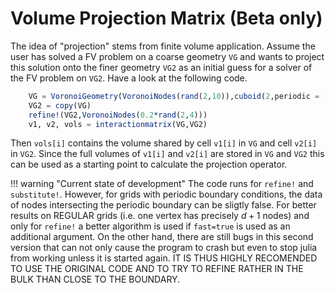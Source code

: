 
# Volume Projection Matrix (Beta only) 

The idea of "projection" stems from finite volume application. Assume the user has solved a FV problem on a coarse geometry `VG` and wants to project this solution onto the finer geometry `VG2` as an initial guess for a solver of the FV problem on `VG2`. Have a look at the following code.

```julia
    VG = VoronoiGeometry(VoronoiNodes(rand(2,10)),cuboid(2,periodic = [1,2]),integrator=HighVoronoi.VI_POLYGON)
    VG2 = copy(VG)
    refine!(VG2,VoronoiNodes(0.2*rand(2,4)))
    v1, v2, vols = interactionmatrix(VG,VG2)
```

Then `vols[i]` contains the volume shared by cell `v1[i]` in `VG` and cell  `v2[i]` in `VG2`. Since the full volumes of `v1[i]` and  `v2[i]` are stored in `VG` and `VG2` this can be used as a starting point to calculate the projection operator.

!!! warning "Current state of development"
    The code runs for `refine!` and `substitute!`. However, for grids with periodic boundary conditions, the data of nodes intersecting the periodic boundary can be sligtly false. For better results on REGULAR grids (i.e. one vertex has precisely $d+1$ nodes) and only for `refine!` a better algorithm is used if `fast=true` is used as an additional argument. On the other hand, there are still bugs in this second version that can not only cause the program to crash but even to stop julia from working unless it is started again. 
    IT IS THUS HIGHLY RECOMENDED TO USE THE ORIGINAL CODE AND TO TRY TO REFINE RATHER IN THE BULK THAN CLOSE TO THE BOUNDARY. 